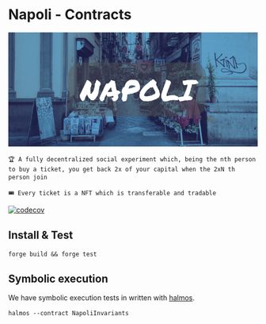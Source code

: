 # Napoli - Contracts

![napoli](./imgs/NAPOLI.png)

```
🏆 A fully decentralized social experiment which, being the nth person to buy a ticket, you get back 2x of your capital when the 2xN th person join

🎟️ Every ticket is a NFT which is transferable and tradable
```


[![codecov](https://codecov.io/gh/liberat0/napoli-core/branch/master/graph/badge.svg?token=KCDMYLX4OY)](https://codecov.io/gh/liberat0/napoli-core)


## Install & Test

```
forge build && forge test
```

## Symbolic execution

We have symbolic execution tests in written with [halmos](https://github.com/a16z/halmos). 

```
halmos --contract NapoliInvariants
```